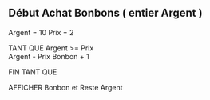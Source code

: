 ## Début Achat Bonbons ( entier Argent ) 

Argent = 10
Prix = 2

  TANT QUE Argent >= Prix    
     Argent - Prix
    Bonbon + 1
  
  FIN TANT QUE

AFFICHER Bonbon et Reste Argent 

